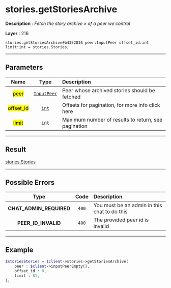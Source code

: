 # stories.getStoriesArchive

**Description** : *Fetch the story archive &raquo; of a peer we control*

**Layer** : 216

```tl
stories.getStoriesArchive#b4352016 peer:InputPeer offset_id:int limit:int = stories.Stories;
```

---

## Parameters

| Name | Type | Description |
| :---: | :---: | :--- |
| <mark>peer</mark> | [`InputPeer`](type/InputPeer) | Peer whose archived stories should be fetched |
| <mark>offset_id</mark> | [`int`](type/int) | Offsets for pagination, for more info click here |
| <mark>limit</mark> | [`int`](type/int) | Maximum number of results to return, see pagination |

---

## Result

[stories.Stories](type/stories.Stories)

---

## Possible Errors

| Type | Code | Description |
| :---: | :---: | :--- |
| **CHAT_ADMIN_REQUIRED** | `400` | You must be an admin in this chat to do this |
| **PEER_ID_INVALID** | `400` | The provided peer id is invalid |

---

## Example

```php
$storiesStories = $client->stories->getStoriesArchive(
	peer : $client->inputPeerEmpty(),
	offset_id : 0,
	limit : 81,
);
```